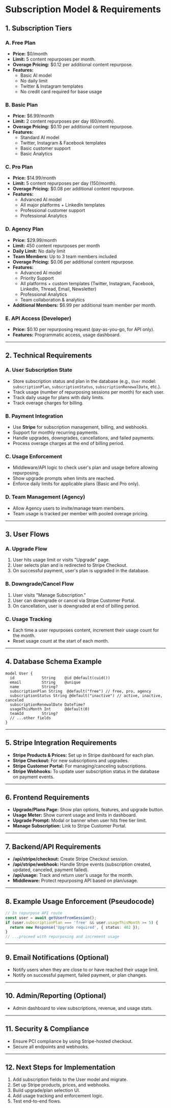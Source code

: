 # Subscription Model & Requirements

## 1. Subscription Tiers

### A. Free Plan
- **Price:** $0/month
- **Limit:** 5 content repurposes per month.
- **Overage Pricing:** $0.12 per additional content repurpose.
- **Features:** 
  - Basic AI model
  - No daily limit
  - Twitter & Instagram templates
  - No credit card required for base usage

### B. Basic Plan
- **Price:** $6.99/month
- **Limit:** 2 content repurposes per day (60/month).
- **Overage Pricing:** $0.10 per additional content repurpose.
- **Features:** 
  - Standard AI model
  - Twitter, Instagram & Facebook templates
  - Basic customer support
  - Basic Analytics

### C. Pro Plan
- **Price:** $14.99/month
- **Limit:** 5 content repurposes per day (150/month).
- **Overage Pricing:** $0.08 per additional content repurpose.
- **Features:** 
  - Advanced AI model
  - All major platforms + LinkedIn templates
  - Professional customer support
  - Professional Analytics

### D. Agency Plan
- **Price:** $29.99/month
- **Limit:** 450 content repurposes per month
- **Daily Limit:** No daily limit
- **Team Members:** Up to 3 team members included
- **Overage Pricing:** $0.06 per additional content repurpose.
- **Features:** 
  - Advanced AI model
  - Priority Support
  - All platforms + custom templates (Twitter, Instagram, Facebook, LinkedIn, Thread, Email, Newsletter)
  - Professional Analytics
  - Team collaboration & analytics
- **Additional Members:** $6.99 per additional team member per month.

### E. API Access (Developer)
- **Price:** $0.10 per repurposing request (pay-as-you-go, for API only).
- **Features:** Programmatic access, usage dashboard.

---

## 2. Technical Requirements

### A. User Subscription State
- Store subscription status and plan in the database (e.g., `User` model: `subscriptionPlan`, `subscriptionStatus`, `subscriptionRenewalDate`, etc.).
- Track usage (number of repurposing sessions per month) for each user.
- Track daily usage for plans with daily limits.
- Track overage charges for billing.

### B. Payment Integration
- Use **Stripe** for subscription management, billing, and webhooks.
- Support for monthly recurring payments.
- Handle upgrades, downgrades, cancellations, and failed payments.
- Process overage charges at the end of billing period.

### C. Usage Enforcement
- Middleware/API logic to check user's plan and usage before allowing repurposing.
- Show upgrade prompts when limits are reached.
- Enforce daily limits for applicable plans (Basic and Pro only).

### D. Team Management (Agency)
- Allow Agency users to invite/manage team members.
- Team usage is tracked per member with pooled overage pricing.

---

## 3. User Flows

### A. Upgrade Flow
1. User hits usage limit or visits "Upgrade" page.
2. User selects plan and is redirected to Stripe Checkout.
3. On successful payment, user's plan is upgraded in the database.

### B. Downgrade/Cancel Flow
1. User visits "Manage Subscription."
2. User can downgrade or cancel via Stripe Customer Portal.
3. On cancellation, user is downgraded at end of billing period.

### C. Usage Tracking
- Each time a user repurposes content, increment their usage count for the month.
- Reset usage count at the start of each month.

---

## 4. Database Schema Example

```prisma
model User {
  id            String    @id @default(cuid())
  email         String    @unique
  name          String?
  subscriptionPlan String  @default("free") // free, pro, agency
  subscriptionStatus String @default("inactive") // active, inactive, canceled
  subscriptionRenewalDate DateTime?
  usageThisMonth Int      @default(0)
  teamId        String?
  // ...other fields
}
```

---

## 5. Stripe Integration Requirements

- **Stripe Products & Prices:** Set up in Stripe dashboard for each plan.
- **Stripe Checkout:** For new subscriptions and upgrades.
- **Stripe Customer Portal:** For managing/canceling subscriptions.
- **Stripe Webhooks:** To update user subscription status in the database on payment events.

---

## 6. Frontend Requirements

- **Upgrade/Plans Page:** Show plan options, features, and upgrade button.
- **Usage Meter:** Show current usage and limits in dashboard.
- **Upgrade Prompt:** Modal or banner when user hits free tier limit.
- **Manage Subscription:** Link to Stripe Customer Portal.

---

## 7. Backend/API Requirements

- **/api/stripe/checkout:** Create Stripe Checkout session.
- **/api/stripe/webhook:** Handle Stripe events (subscription created, updated, canceled, payment failed).
- **/api/usage:** Track and return user's usage for the month.
- **Middleware:** Protect repurposing API based on plan/usage.

---

## 8. Example Usage Enforcement (Pseudocode)

```ts
// In repurpose API route
const user = await getUserFromSession();
if (user.subscriptionPlan === 'free' && user.usageThisMonth >= 5) {
  return new Response('Upgrade required', { status: 402 });
}
// ...proceed with repurposing and increment usage
```

---

## 9. Email Notifications (Optional)
- Notify users when they are close to or have reached their usage limit.
- Notify on successful payment, failed payment, or plan changes.

---

## 10. Admin/Reporting (Optional)
- Admin dashboard to view subscriptions, revenue, and usage stats.

---

## 11. Security & Compliance
- Ensure PCI compliance by using Stripe-hosted checkout.
- Secure all endpoints and webhooks.

---

## 12. Next Steps for Implementation
1. Add subscription fields to the User model and migrate.
2. Set up Stripe products, prices, and webhooks.
3. Build upgrade/plan selection UI.
4. Add usage tracking and enforcement logic.
5. Test end-to-end flows. 